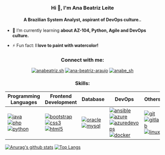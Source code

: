 <h3 align="center">Hi 👋, I'm Ana Beatriz Leite</h3>
<h4 align="center">A Brazilian System Analyst, aspirant of DevOps culture..</h4>


- 🌱 I’m currently learning **about AZ-104, Python, Agile and DevOps culture.**

- ⚡ Fun fact: **I love to paint with watercolor!**

<h3 align="center">Connect with me:</h3>
<p align="center">
<a href="https://instagram.com/anabeatriz.sh" target="blank"><img src="https://img.shields.io/badge/Instagram-E4405F?style=for-the-badge&logo=instagram&logoColor=white" alt="anabeatriz.sh" /></a>
<a href="https://linkedin.com/in/ana-beatriz-araujo" target="blank"><img src="https://img.shields.io/badge/LinkedIn-0077B5?style=for-the-badge&logo=linkedin&logoColor=white" alt="ana-beatriz-araujo" /></a>
<a href="https://twitter.com/anabe_sh" target="blank"><img src="https://img.shields.io/badge/Twitter-1DA1F2?style=for-the-badge&logo=twitter&logoColor=white" alt="anabe_sh" /></a>
</p>

<h3 align="center">Skills:</h3>

<p align="center">

Programming Languages | Frontend Development | Database | DevOps | Others |
-----------------------|-----------------------|-----------|---------|---------|
<a href="https://www.java.com" target="blank"> <img src="https://img.shields.io/badge/Java-ED8B00?style=for-the-badge&logo=java&logoColor=white" alt="java"/> </a> <br> <a href="https://www.php.net" target="blank"> <img src="https://img.shields.io/badge/PHP-777BB4?style=for-the-badge&logo=php&logoColor=white" alt="php"/></a>  <br>  <a href="https://www.python.org" target="blank"> <img src="https://img.shields.io/badge/Python-3776AB?style=for-the-badge&logo=python&logoColor=white" alt="python"/> </a>  <br> | <a href="https://getbootstrap.com" target="blank"> <img src="https://img.shields.io/badge/Bootstrap-563D7C?style=for-the-badge&logo=bootstrap&logoColor=whiteg" alt="bootstrap"/> </a>  <br>  <a href="https://www.w3schools.com/css/" target="blank"> <img src="https://img.shields.io/badge/CSS3-1572B6?style=for-the-badge&logo=css3&logoColor=white" alt="css3" /> </a> <br> <a href="https://www.w3.org/html/" target="blank"> <img src="https://img.shields.io/badge/HTML5-E34F26?style=for-the-badge&logo=html5&logoColor=white" alt="html5" /> </a> | <a href="https://www.oracle.com/" target="blank"> <img src="https://img.shields.io/badge/Oracle-F80000?style=for-the-badge&logo=oracle&logoColor=black" alt="oracle" /> </a>  <br> <a href="https://www.mysql.com/" target="blank"> <img src="https://img.shields.io/badge/MySQL-00000F?style=for-the-badge&logo=mysql&logoColor=white" alt="mysql" /> </a> | <a href="https://www.ansible.com/" target="blank"> <img src="https://img.shields.io/badge/Ansible-000000?style=for-the-badge&logo=ansible&logoColor=white" alt="ansible"/> </a> <br> <a href="https://azure.microsoft.com/en-in/" target="blank"> <img src="https://img.shields.io/badge/microsoft%20azure-0089D6?style=for-the-badge&logo=microsoft-azure&logoColor=white" alt="azure"/> </a> <br> <a href="https://azure.microsoft.com/pt-br/services/devops/" target="blank"> <img src="https://img.shields.io/badge/Azure_DevOps-0078D7?style=for-the-badge&logo=azure-devops&logoColor=white" alt="azuredevops"/> </a> <br> <a href="https://www.docker.com/" target="blank"> <img src="https://img.shields.io/badge/Docker-2CA5E0?style=for-the-badge&logo=docker&logoColor=white" alt="docker"/> </a> | <a href="https://git-scm.com/" target="blank"> <img src="https://img.shields.io/badge/Git-F05032?style=for-the-badge&logo=git&logoColor=white" alt="git" /> </a> <br> <a href="https://about.gitlab.com/" target="blank"> <img src="https://img.shields.io/badge/GitLab-330F63?style=for-the-badge&logo=gitlab&logoColor=white" alt="gitlab" /> </a> <br> <a href="https://www.linux.org/" target="blank"> <img src="https://img.shields.io/badge/Linux-FCC624?style=for-the-badge&logo=linux&logoColor=black" alt="linux"/> </a>
 
[![Anurag's github stats](https://github-readme-stats.vercel.app/api?username=analeite&theme=outrun&show_icons=true)](https://github.com/analeite/github-readme-stats) 
[![Top Langs](https://github-readme-stats.vercel.app/api/top-langs/?username=analeite&layout=compact&theme=outrun)](https://github.com/analeiteanaleite/github-readme-stats)

</p>
